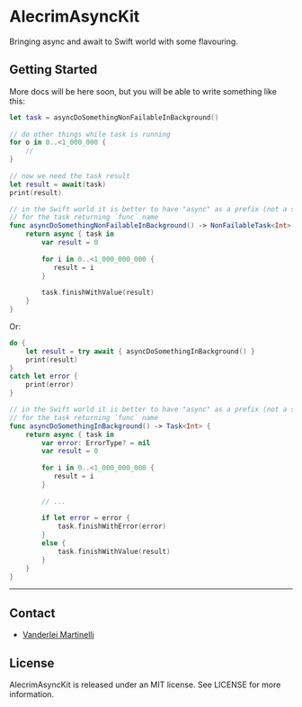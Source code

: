 # AlecrimAsyncKit
Bringing async and await to Swift world with some flavouring.

## Getting Started

More docs will be here soon, but you will be able to write something like this:

```swift
let task = asyncDoSomethingNonFailableInBackground()
    
// do other things while task is running
for o in 0..<1_000_000 {
    //
}
    
// now we need the task result
let result = await(task)
print(result)

// in the Swift world it is better to have "async" as a prefix (not a suffix)
// for the task returning `func` name
func asyncDoSomethingNonFailableInBackground() -> NonFailableTask<Int> {
    return async { task in
        var result = 0
    
        for i in 0..<1_000_000_000 {
           result = i
        }
        
        task.finishWithValue(result)
    }
}

```

Or:

```swift
do {
    let result = try await { asyncDoSomethingInBackground() }
    print(result)
}
catch let error {
    print(error)
}

// in the Swift world it is better to have "async" as a prefix (not a suffix)
// for the task returning `func` name
func asyncDoSomethingInBackground() -> Task<Int> {
    return async { task in
        var error: ErrorType? = nil
        var result = 0
        
        for i in 0..<1_000_000_000 {
           result = i
        }
        
        // ...
        
        if let error = error {
            task.finishWithError(error)
        }
        else {
            task.finishWithValue(result)
        }
    }
}

```

---

## Contact

- [Vanderlei Martinelli](https://github.com/vmartinelli)

## License

AlecrimAsyncKit is released under an MIT license. See LICENSE for more information.
